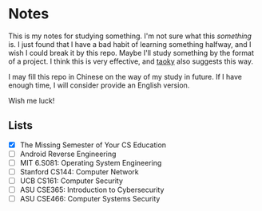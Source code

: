 # Notes

This is my notes for studying something. I'm not sure what this *something* is. I just found that I have a bad habit of learning something halfway, and I wish I could break it by this repo. Maybe I'll study something by the format of a project. I think this is very effective, and [taoky](https://github.com/taoky) also suggests this way.

I may fill this repo in Chinese on the way of my study in future. If I have enough time, I will consider provide an English version.

Wish me luck!

## Lists

- [x] The Missing Semester of Your CS Education
- [ ] Android Reverse Engineering
- [ ] MIT 6.S081: Operating System Engineering
- [ ] Stanford CS144: Computer Network
- [ ] UCB CS161: Computer Security
- [ ] ASU CSE365: Introduction to Cybersecurity
- [ ] ASU CSE466: Computer Systems Security
